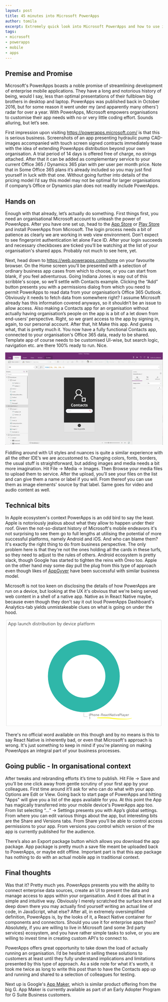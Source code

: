 ```yaml
---
layout: post
title: 45 minutes into Microsoft PowerApps
author: tomila
excerpt: Extremely quick look into Microsoft PowerApps and how to use it to create enterprise apps
tags:
- microsoft
- powerapps
- mobile
- apps
---
```


## Premise and Promise

Microsoft's PowerApps boasts a noble promise of streamlining development of enterprise mobile applications. They have a long and notorious history of being, would I say, less than optimal presentations of their fullblown big brothers in desktop and laptop. PowerApps was published back in October 2016, but for some reason it went under my (and apparently many others') radar for over a year. With PowerApps, Microsoft empowers organisations to customise their app needs with no or very little coding effort. Sounds alluring, but let’s see.

First impression upon visiting https://powerapps.microsoft.com/ is that this is serious business. Screenshots of an app presenting hydraulic pump CAD-images accompanied with touch screen signed contracts immediately tease with the idea of extending PowerApps distribution beyond your own organisation. A trial period of 14 days is offered free of charge, no strings attached. After that it can be added as complementary service to your current Office 365 / Dynamics 365 plan with per user per month price. Note that in Some Office 365 plans it’s already included so you may just find yourself in luck with that one. Without going further into details of the pricing model I’d say this model may not be optimal for larger organisations if company’s Office or Dynamics plan does not readily include PowerApps.

## Hands on

Enough with that already, let’s actually do something. First things first, you need an organisational Microsoft account to unleash the power of PowerApps. After you have one set up, head to the [App Store](https://itunes.apple.com/app/id1047318566) or [Play Store](https://play.google.com/store/apps/details?id=com.microsoft.msapps&hl=en) and install PowerApps from Microsoft. The login process needs a bit of patience as clearly we are working in web view environment. Don’t expect to see fingerprint authentication let alone Face ID. After your login succeeds and necessary checkboxes are ticked you’ll be watching at the list of your organisation's shared apps. Probably not much to see here, yet.

Next, head down to https://web.powerapps.com/home on your favourite browser. On the Home screen you’ll be presented with a selection of ordinary business app cases from which to choose, or you can start from blank, if you feel adventurous. Going Indiana Jones is way out of this scribble's scope, so we’ll settle with Contacts example. Clicking the “Add” button presents you with a permissions dialog from which you need to permit PowerApps to read data from your organisation’s Office 365 Outlook. Obviously it needs to fetch data from somewhere right? I assume Microsoft already has this information covered anyways, so it shouldn’t be an issue to allow access. Also making a Contacts app for an organisation without actually having organisation’s people on the app is a bit of a let down from end-users’ perspective. Right, so we grant access to the app by signing in, again, to our personal account. After that, hit Make this app. And guess what, that is pretty much it. You now have a fully functional Contacts app, connected to your organisation's Office 365 data, ready to be shared. Template app of course needs to be customised UI-wise, but search logic, navigation etc. are there 100% ready to run. Nice.

![](/img/powerapps/contacts-app-editor.png)

Fiddling around with UI styles and nuances is quite a similar experience with all the other IDE’s we are accustomed to. Changing colors, fonts, borders, the usual stuff is straightforward, but adding images and media needs a bit more imagination. Hit File -> Media -> Images. Then Browse your media files to upload them to service. After the upload, you’ll see your files on the list and can give them a name or label if you will. From thereof you can use them as image elements' source by that label. Same goes for video and audio content as well.

## Technical bits

In Apple ecosystem's context PowerApps is an odd bird to say the least. Apple is notoriously jealous about what they allow to happen under their roof. Given the not-so-distant history of Microsoft's mobile endeavors it's not surprising to see them go to full lengths at utilising the potential of more successful platforms, namely Android and iOS. And who can blame them? It's exactly the right thing to do from business perspective. The only problem here is that they're not the ones holding all the cards in these turfs, so they need to adjust to the rules of others. Android ecosystem is pretty slack, though Google has started to tighten the reins with Oreo too. Apple on the other hand _may_ some day pull the plug from this type of approach even though likes of [AppGyver](https://www.appgyver.fi) have been successful with similar business model. 

Microsoft is not too keen on disclosing the details of how PowerApps are run on a device, but looking at the UX it's obvious that we're being served web content in a shell of a native app. Native as in React Native maybe, because even though they don't say it out loud PowerApps Dashboard's Analytics-tab yields unmistakeable clues on what is going on under the hood.

![](/img/powerapps/powerapps-dashboard.png)

There's no official word available on this though and by no means is this to say React Native is inherently bad, or even that Microsoft's approach is wrong. It's just something to keep in mind if you're planning on making PowerApps an integral part of your business processes.

## Going public - In organisational context

After tweaks and rebranding efforts it’s time to publish. Hit File -> Save and you’ll be one click away from gentle scrutiny of your first app by your colleagues.  First time around it’ll ask for who can do what with your app. Options are Edit or View. Going back to start page of PowerApps and hitting "Apps" will give you a list of the apps available for you. At this point the App has magically transferred into your mobile device's PowerApps app too. From list selecting “…” -> Settings presents you with App’s global settings. From where you can edit various things about the app, but interesting bits are the Share and Versions tabs. From Share you’ll be able to control access permissions to your app. From versions you control which version of the app is currently published for the audience. 

There’s also an Export package button which allows you download the app package. App package is pretty much a save file meant be uploaded back to PowerApps, or maybe edit offline. Important part is that this app package has nothing to do with an actual mobile app in traditional context.

## Final thoughts

Was that it? Pretty much yes. PowerApps presents you with the ability to connect enterprise data sources, create an UI to present the data and manage access to apps within your organisation. And it does all that in a simple and intuitive way. Obviously I merely scratched the surface here and deep down there you may actually find yourself writing an actual line of code, in JavaScript, what else? After all, in extremely oversimplified definition, PowerApps is, by the looks of it, a React Native container for components and connectors. Should you use it for enterprise apps then? Absolutely, if you are willing to live in Microsoft (and some 3rd party services) ecosystem, and you have rather simple tasks to solve, or you are willing to invest time in creating custom API's to connect to. 

PowerApps offers great opportunity to take down the load of actually running an organisation. I’d be hesitant in selling these solutions to customers at least until they fully understand implications and limitations presented by this type of approach. As a side note for what it's worth, it took me twice as long to write this post than to have the Contacts app up and running and shared to a selection of colleagues for testing.

Next up is Google's [App Maker](https://gsuite.google.com/campaigns/index__appmakereap.html), which is similar product offering from the big G. App Maker is currently available as part of an Early Adopter Program for G Suite Business customers.